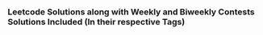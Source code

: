 ### Leetcode Solutions along with Weekly and Biweekly Contests Solutions Included (In their respective Tags)
